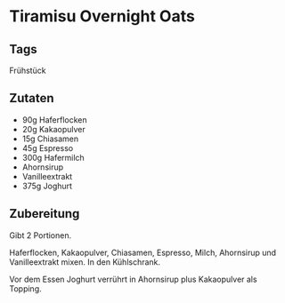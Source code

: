 # Tiramisu Overnight Oats

## Tags 

Frühstück 

## Zutaten 

- 90g Haferflocken 
- 20g Kakaopulver
- 15g Chiasamen 
- 45g Espresso 
- 300g Hafermilch
- Ahornsirup 
- Vanilleextrakt 
- 375g Joghurt

## Zubereitung

Gibt 2 Portionen. 

Haferflocken, Kakaopulver, Chiasamen, Espresso, Milch, Ahornsirup und Vanilleextrakt mixen. 
In den Kühlschrank. 

Vor dem Essen Joghurt verrührt in Ahornsirup plus Kakaopulver als Topping. 